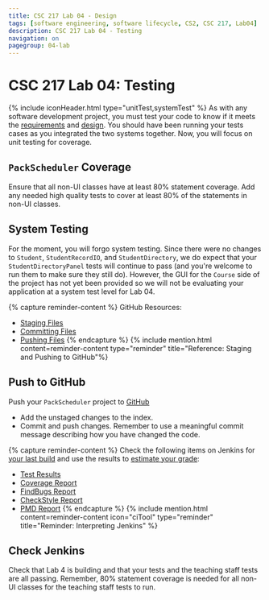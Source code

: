 ```yaml
---
title: CSC 217 Lab 04 - Design
tags: [software engineering, software lifecycle, CS2, CSC 217, Lab04]
description: CSC 217 Lab 04 - Testing
navigation: on
pagegroup: 04-lab
---
```

# CSC 217 Lab 04: Testing
{% include iconHeader.html type="unitTest,systemTest" %}
As with any software development project, you must test your code to know if it meets the [requirements](04-lab-requirements) and [design](04-lab-design).  You should have been running your tests cases as you integrated the two systems together.  Now, you will focus on unit testing for coverage.


## `PackScheduler` Coverage
Ensure that all non-UI classes have at least 80% statement coverage.  Add any needed high quality tests to cover at least 80% of the statements in non-UI classes.


## System Testing
For the moment, you will forgo system testing.  Since there were no changes to `Student`, `StudentRecordIO`, and `StudentDirectory`, we do expect that your `StudentDirectoryPanel` tests will continue to pass (and you're welcome to run them to make sure they still do).  However, the GUI for the `Course` side of the project has not yet been provided so we will not be evaluating your application at a system test level for Lab 04.

{% capture reminder-content %} 
GitHub Resources:

  * [Staging Files](https://pages.github.ncsu.edu/engr-csc-software-development/practices-tools/git/git-staging)
  * [Committing Files](https://pages.github.ncsu.edu/engr-csc-software-development/practices-tools/git/git-commit)
  * [Pushing Files](https://pages.github.ncsu.edu/engr-csc-software-development/practices-tools/git/git-push)
{% endcapture %} {% include mention.html content=reminder-content type="reminder" title="Reference: Staging and Pushing to GitHub"%} 
## Push to GitHub
Push your `PackScheduler` project to [GitHub](https://github.ncsu.edu)

  * Add the unstaged changes to the index.
  * Commit and push changes.  Remember to use a meaningful commit message describing how you have changed the code.  
  
{% capture reminder-content %}
Check the following items on Jenkins for [your last build](https://pages.github.ncsu.edu/engr-csc-software-development/practices-tools/jenkins/#build-summary-page) and use the results to [estimate your grade](https://pages.github.ncsu.edu/engr-csc-software-development/practices-tools/jenkins/#grade-estimation-example):

  * [Test Results](https://pages.github.ncsu.edu/engr-csc-software-development/practices-tools/jenkins/#test-results)
  * [Coverage Report](https://pages.github.ncsu.edu/engr-csc-software-development/practices-tools/jenkins/#coverage-report)
  * [FindBugs Report](https://pages.github.ncsu.edu/engr-csc-software-development/practices-tools/jenkins/#findbugs-report)
  * [CheckStyle Report](https://pages.github.ncsu.edu/engr-csc-software-development/practices-tools/jenkins/#checkstyle-report)
  * [PMD Report](https://pages.github.ncsu.edu/engr-csc-software-development/practices-tools/jenkins/#pmd-report)
{% endcapture %}
{% include mention.html content=reminder-content icon="ciTool" type="reminder" title="Reminder: Interpreting Jenkins" %}
## Check Jenkins
Check that Lab 4 is building and that your tests and the teaching staff tests are all passing.  Remember, 80% statement coverage is needed for all non-UI classes for the teaching staff tests to run.

